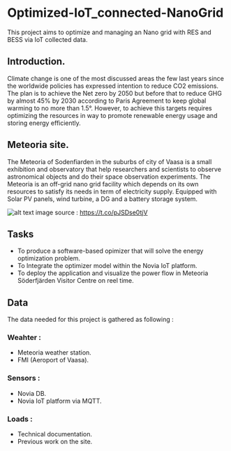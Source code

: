# Optimized-IoT_connected-NanoGrid
This project aims to optimize and managing an Nano grid with RES and BESS via IoT collected data.

## Introduction. 
Climate change is one of the most discussed areas the few last years since the worldwide policies has expressed intention to reduce CO2 emissions. The plan is to achieve the Net zero by 2050 but before that to reduce GHG by almost 45% by 2030 according to Paris Agreement to keep global warming to no more than 1.5°. However, to achieve this targets requires optimizing the resources in way to promote renewable energy usage and storing energy efficiently. 


## Meteoria site. 
The Meteoria of Sodenfiarden in the suburbs of city of Vaasa is a small exhibition and observatory that help researchers and scientists to observe astronomical objects and do their space observation experiments. The Meteoria is an off-grid nano grid facility which depends on its own resources to satisfy its needs in term of electricity supply. Equipped with Solar PV panels, wind turbine, a DG and a battery storage system. 

![alt text](https://pbs.twimg.com/media/D2MWWKuX0AIXEbn.jpg)
image source : https://t.co/pJSDse0tjV

## Tasks 

- To produce a software-based opimizer that will solve the energy optimization problem. 
- To Integrate the optimizer model within the Novia IoT platform. 
- To deploy the application and visualize the power flow in Meteoria Söderfjärden Visitor Centre on reel time. 


## Data
The data needed for this project is gathered as following : 

### Weahter :

- Meteoria weather station.
- FMI (Aeroport of Vaasa).


### Sensors :

- Novia DB.
- Novia IoT platform via MQTT. 


### Loads : 

- Technical documentation.
- Previous work on the site.





